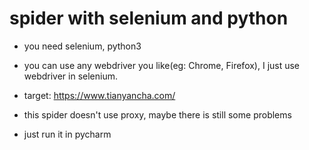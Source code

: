 # spider with selenium and python

* you need selenium, python3

* you can use any webdriver you like(eg: Chrome, Firefox), I just use webdriver in selenium.

* target: https://www.tianyancha.com/

* this spider doesn't use proxy, maybe there is still some problems

* just run it in pycharm
